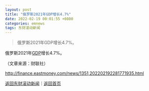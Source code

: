 ```yaml
---
layout: post
title: "俄罗斯2021年GDP增长4.7%"
date: 2022-02-19 00:01:55 +0800
categories: emnews
tags: 东财滚动新闻
---
```

> 俄罗斯2021年GDP增长4.7%。

<p>俄罗斯2021年<span id="Info.342"><a href="http://data.eastmoney.com/cjsj/gdp.html" class="infokey">GDP</a></span>增长4.7%。</p><p class="em_media">（文章来源：财联社）</p>

<http://finance.eastmoney.com/news/1351,202202192281771935.html>

[返回东财滚动新闻](//finews.withounder.com/emnews/)｜[返回首页](//finews.withounder.com/)
